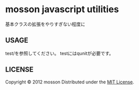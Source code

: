 mosson javascript utilities
======================
基本クラスの拡張をやりすぎない程度に
 
USAGE
------
test/を参照してください。
testにはqunitが必要です。

 
LICENSE
----------
Copyright &copy; 2012 mosson
Distributed under the [MIT License][mit].
 
[MIT]: http://www.opensource.org/licenses/mit-license.php